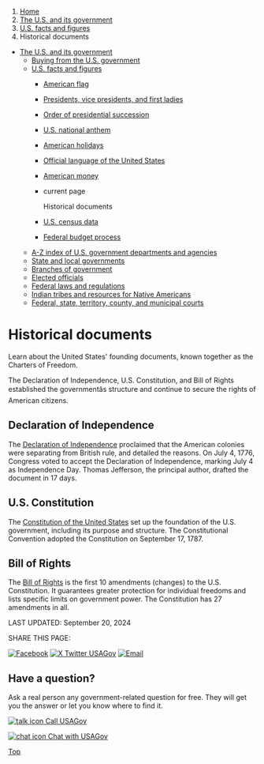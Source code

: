 1. [Home](/)
2. [The U.S. and its government](/about-the-us)
3. [U.S. facts and figures](/facts-figures)
4. Historical documents

* [The U.S. and its government](/about-the-us)
  + [Buying from the U.S. government](/buy-from-government)
  + [U.S. facts and figures](/facts-figures)
    - [American flag](/flag)
    - [Presidents, vice presidents, and first ladies](/presidents)
    - [Order of presidential succession](/presidential-succession)
    - [U.S. national anthem](/national-anthem)
    - [American holidays](/holidays)
    - [Official language of the United States](/official-language-of-us)
    - [American money](/currency)
    - current page

      Historical documents
    - [U.S. census data](/census-data)
    - [Federal budget process](/federal-budget-process)
  + [A-Z index of U.S. government departments and agencies](/agency-index)
  + [State and local governments](/state-local-governments)
  + [Branches of government](/branches-of-government)
  + [Elected officials](/elected-officials)
  + [Federal laws and regulations](/laws-and-regulations)
  + [Indian tribes and resources for Native Americans](/tribes)
  + [Federal, state, territory, county, and municipal courts](/courts)

Historical documents
====================

Learn about the United States' founding documents, known together as the Charters of Freedom.

The Declaration of Independence, U.S. Constitution, and Bill of Rights established the governmentâs structure and continue to secure the rights of American citizens.

Declaration of Independence
---------------------------

The
[Declaration of Independence](https://www.archives.gov/founding-docs/declaration)
proclaimed that the American colonies were separating from British rule, and detailed the reasons. On July 4, 1776, Congress voted to accept the Declaration of Independence, marking July 4 as Independence Day. Thomas Jefferson, the principal author, drafted the document in 17 days.

U.S. Constitution
-----------------

The
[Constitution of the United States](https://www.archives.gov/founding-docs/constitution)
set up the foundation of the U.S. government, including its purpose and structure. The Constitutional Convention adopted the Constitution on September 17, 1787.

Bill of Rights
--------------

The
[Bill of Rights](https://www.archives.gov/founding-docs/bill-of-rights)
is the first 10 amendments (changes) to the U.S. Constitution. It guarantees greater protection for individual freedoms and lists specific limits on government power. The Constitution has 27 amendments in all.

LAST UPDATED:
September 20, 2024

SHARE THIS PAGE:

[![Facebook](/themes/custom/usagov/images/social-media-icons/Facebook_Icon.svg)](https://www.facebook.com/sharer/sharer.php?u=https://www.usa.gov/historical-documents&v=3)
[![X Twitter USAGov](/themes/custom/usagov/images/social-media-icons/X_Twitter_Icon.svg?version=2)](https://twitter.com/intent/tweet?source=webclient&text=https://www.usa.gov/historical-documents)
[![Email](/themes/custom/usagov/images/social-media-icons/Email_Icon.svg?version=2)](mailto:?subject=https://www.usa.gov/historical-documents)

Have a question?
----------------

Ask a real person any government-related question for free. They will get you the answer or let you know where to find it.

[![talk icon](/themes/custom/usagov/images/ICONS_talk.png)
Call USAGov](/phone)

[![chat icon](/themes/custom/usagov/images/ICONS_chat.png)
Chat with USAGov](/chat)

[Top](#main-content)